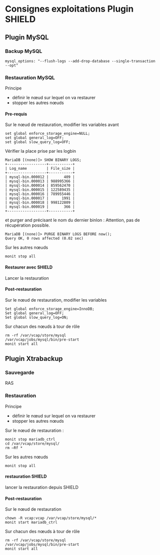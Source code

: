 # Consignes exploitations Plugin SHIELD 

## Plugin MySQL

### Backup MySQL

	mysql_options: "--flush-logs --add-drop-database --single-transaction  --opt"

### Restauration MySQL

Principe 
- définir le nœud sur lequel on va restaurer
- stopper les autres nœuds

#### Pre-requis  

Sur le nœud de restauration, modifier les variables avant   

	set global enforce_storage_engine=NULL;
	set global general_log=OFF;
	set global slow_query_log=OFF;

Vérifier la place prise par les logbin

	MariaDB [(none)]> SHOW BINARY LOGS;
	+------------------+-----------+
	| Log_name         | File_size |
	+------------------+-----------+
	| mysql-bin.000012 |       409 |
	| mysql-bin.000013 | 988995366 |
	| mysql-bin.000014 | 859562470 |
	| mysql-bin.000015 | 122589435 |
	| mysql-bin.000016 | 789955446 |
	| mysql-bin.000017 |      1991 |
	| mysql-bin.000018 | 998122809 |
	| mysql-bin.000019 |       366 |
	+------------------+-----------+
et purger and précisant le nom du dernier binlon : Attention, pas de récupération possible.

	MariaDB [(none)]> PURGE BINARY LOGS BEFORE now();
	Query OK, 0 rows affected (0.02 sec)
	

Sur les autres nœuds  

	monit stop all

#### Restaurer avec SHIELD
Lancer la restauration

#### Post-restauration

Sur le nœud de restauration, modifier les variables  
 
	Set global enforce_storage_engine=InnoDB;
	Set global general_log=OFF;
	Set global slow_query_log=ON;

Sur chacun des nœuds à tour de rôle  

	rm -rf /var/vcap/store/mysql
	/var/vcap/jobs/mysql/bin/pre-start
	monit start all

## Plugin Xtrabackup

### Sauvegarde

RAS

### Restauration

Principe 
- définir le nœud sur lequel on va restaurer
- stopper les autres nœuds

Sur le nœud de restauration :  

	monit stop mariadb_ctrl
	cd /var/vcap/store/mysql/
	rm –Rf *

Sur les autres nœuds  

	monit stop all
	
#### restauration SHIELD  

lancer la restauration depuis SHIELD 

#### Post-restauration 

Sur le nœud de restauration  

	chown -R vcap:vcap /var/vcap/store/mysql/*
	monit start mariadb_ctrl

Sur chacun des nœuds à tour de rôle  

	rm -rf /var/vcap/store/mysql
	/var/vcap/jobs/mysql/bin/pre-start
	monit start all


